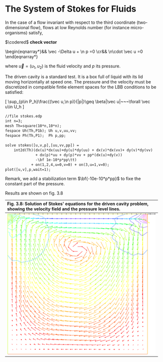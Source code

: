 # The System of Stokes for Fluids

In the case of a flow invariant with respect to the third coordinate
(two-dimensional flow), flows at low Reynolds number (for instance
micro-organisms) satisfy,

$\codered$ **check vector**

\begin{eqnarray*}&&
    \vec -\Delta u + \n p =0
    \cr&&
    \n\cdot \vec u =0
\end{eqnarray*}

where $\vec u=(u_1,u_2)$ is the fluid velocity and $p$ its pressure.

The driven cavity is a standard test. It is a box full of liquid with its lid moving horizontally
at speed one.  The pressure and the velocity must be discretized in compatible fintie
element spaces for the LBB conditions to be satisfied:

\[
    \sup_{p\in P_h}\frac{(\vec u,\n p)}{|p|}\geq \beta|\vec u|~~~\forall \vec u\in U_h
\]

```freefem
//file stokes.edp
int n=3;
mesh Th=square(10*n,10*n);
fespace Uh(Th,P1b); Uh u,v,uu,vv;
fespace Ph(Th,P1);  Ph p,pp;

solve stokes([u,v,p],[uu,vv,pp]) =
    int2d(Th)(dx(u)*dx(uu)+dy(u)*dy(uu) + dx(v)*dx(vv)+ dy(v)*dy(vv)
              + dx(p)*uu + dy(p)*vv + pp*(dx(u)+dy(v))
              -\bf 1e-10*p*pp\tt)
            + on(1,2,4,u=0,v=0) + on(3,u=1,v=0);
plot([u,v],p,wait=1);
```

Remark, we add a stabilization term $\bf{-10e-10*p*pp}$ to fixe the constant part of the pressure.

Results are shown on fig. 3.8


|Fig. 3.8: Solution of Stokes' equations for the driven cavity problem, showing the velocity field and the pressure level lines.|
|:----|
|![Stokes](images/stokes.svg)|
